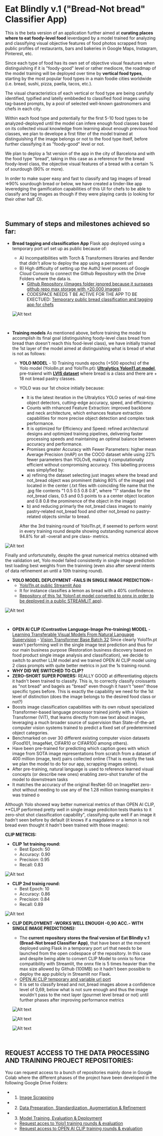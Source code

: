 # Eat Blindly v.1 ("Bread-Not bread" Classifier App)

This is the beta version of an application further aimed at **curating places where to eat foody-level food** leverdaged by a model trained for analyzing and classifying visual objective features of food photos scrapped from public profiles of restaurants, bars and bakeries in Google Maps, Instagram, Pinterest, etc. 

Since each type of food has its own set of objective visual feautures when distinguishing if it is "foody-good" level or rather mediocre, the roadmap of the model training will be deployed over time by **vertical food types**, starting by the most popular food types in a main foodie cities worldwide (i.e. bread, sushi, pizza, paella, tacos, etc.). 

The visual characteristics of each vertical or food type are being carefully identified, typified and latelly embbeded to classified food images using tag-based prompts, by a pool of selected well-known gastronomers and chefs in each city.

Within each food type and potentially for the first 5-10 food types to be analyzed-deployed until the model can infere enough food classes based on its collected visual knowledge from learning about enough previous food classes, we plan to develope a first filter of the model trained at distinguishing if the image belongs or not to the food type itself, before further classifying it as "foody-good" level or not.

We plan to deploy a 1st version of the app in the city of Barcelona and with the food type "bread", taking in this case as a reference for the bread foody-level class, the objective visual features of a bread with a certain % of sourdough (90% or more). 

In order to make super easy and fast to classify and tag images of bread =>90% sourdough bread or below, we have created a tinder-like app leveredging the gamification capabilities of this UI for chefs to be able to classify and tag images as though if they were playing cards (o looking for their other half :D).

<br>

## **Summary of steps and milestones achieved so far:**

* **Bread tagging and classification App** Flask app deployed using a temporary port url set up as public because of: 
  * A) Incompatibilities with Torch & Transformers libraries and Render that didn't allow to deploy the app using a permanent url 
  * B) High difficulty of setting up the Auth2 level process of Google Cloud Console to connect the Github Repository with the Drive Folders where the data is.
    * [Github Repository (/images folder ignored because it surpases github repo max storage with +20.000 images)](https://github.com/dianamonroe/pretrainfoodclassificationwidget)
    * CODESPACE NEEDS T BE ACTIVE FOR THE APP TO BE EXECTUED: [Temporary public bread classification and tagging app for chefs](https://5000-dianamonroe-pretrainfoo-2w8tlujr98p.ws-eu117.gitpod.io/)

  ![Alt text](src/static/gourmetfoodclassifierv12.png)

<br>

* **Training models**
As mentioned above, before training the model to accomplish its final goal (distinguishing foody-level class bread from bread than doesn't reach this food-level class), we have initially trained the 1st layer of the model aimed at distinguishing what is bread of what is not as follows:

   * **YOLO MODEL** - 10 Training rounds epochs (+500 epochs) of the Yolo model (Yolo8n.pt and Yolo11n.pt): **[Ultralytics Yolon11.pt model](https://docs.ultralytics.com/models/yolo11/#key-features)**, pre-traiend with **[LVIS dataset](https://docs.ultralytics.com/datasets/detect/lvis/)** where bread is a class and there are + 18 not bread pastry classes.
   * YOLO was our 1st choice initially because:
     * It is the latest iteration in the Ultralytics YOLO series of real-time object detectors, cutting-edge accuracy, speed, and efficiency.
     * Counts with rnhanced Feature Extraction: improved backbone and neck architecture, which enhances feature extraction capabilities for more precise object detection and complex
       task performance.
     * It is optimized for Efficiency and Speed: refined architectural designs and optimized training pipelines, delivering faster processing speeds and maintaining an optimal balance
       between accuracy and performance.
     * Promises greater Accuracy with Fewer Parameters: higher mean Average Precision (mAP) on the COCO dataset while using 22% fewer parameters than YOLOv8, making it computationally
       efficient without compromising accuracy.
   This labelling process was simplyfied by:
     - a) refining the dataset selecting just images where the bread and not_bread object was prominent (taking 80% of the image) and located in the center (.txt files with coinciding
       file name that the .jpg file contents "1 0.5 0.5 0.8 0.8", where "1" standas for the not_bread class, 0.5 and 0.5 points to a a center object location and 0.8 0.8 the prominence
       of the object in the image)
     - b) and reducing primarly the not_bread class images to mainly pastry-related not_bread food and other not_bread no pastry-related objects similar to bread.

     After the 3rd training round of Yolo11n.pt, if seemed to perform worst in every training round despite showing outstanding numerical above 94.8% for all -overall and pre class-
     metrics.

![Alt text](static/Yolo113rdTrainingRoundMetrics.png)

   Finally and unfortunatelly, despite the great numerical metrics obtained with the validation set, Yolo model failed consistently in single image prediction test loading best 
   weights from the trainning (even also after several intents of data refinement an until a 10th training round).
   
   * **YOLO MODEL DEPLOYMENT -FAILS IN SINGLE IMAGE PREDICTION-:**
     * [Yolo11n.pt public Streamlit App](https://gourmetfoodclassifierv12.streamlit.app/)
     * It for instance classifies a lemon as bread with a 40% confindence.
     * [Repository of this 1st Yolon1.pt model converted to onnx in order to be deployed in a public STREAMLIT app](https://github.com/dianamonroe/gourmetfoodclassifierv1.2)).

![Alt text](static/YoloBadPredictionTest.png)

<br>

 * **OPEN AI CLIP (Contrastive Language-Image Pre-training) MODEL** -  [Learning Transferable Visual Models From Natural Language Supervision](https://arxiv.org/abs/2103.00020) - [Vision Transformer Base Batch 32](https://huggingface.co/docs/transformers/model_doc/vit) Since clearly Yolo11n.pt wasn't performing well in the single image test prediction and thus for our main business purpose (Restoration business discovery based on food product single image analysis and classification), we decide to switch to another LLM model and we trained OPEN AI CLIP model using 2 class prompts with quite better metrics in just the 1s training round.
 * **WHY DID WE SWITCHED TO CLIP?** 
 * **ZERO-SHORT SUPER POWERS:** REALLY GOOD at differentiating objects it hadn't been trained to classify. This is, to correctly classify croissants as "not bread" and bagels as
 "bread" even though it hasn't “seen” those specific types before. This is exactly the capability we need for the 1st level of distinction (does the image belongs to the desired food 
 class or not?)
 * Boosts image classification capabilities with its own robust specialized Transformer-based language processor trained jointly with a Vision Transformer (ViT), that learns directly
   from raw text about images, leveraging a much broader source of supervision than State-of-the-art computer vision systems trained to predict a fixed set of predetermined object
   categories.
* Benchmarked on over 30 different existing computer vision datasets (Food101, ImageNet, CIFAR10 or CIFAR100 among others).
* Have been pre-trained for predicting which caption goes with which image from SOTA image representations from scratch from a dataset of 400 million (image, text) pairs collected
  online (That is exactly the task we plan the model to do for our app, scrapping images online).
* After pre-training, natural language is used to reference learned visual concepts (or describe new ones) enabling zero-shot transfer of the model to downstream tasks
* It matches the accuracy of the original ResNet-50 on ImageNet zero-shot without needing to use any of the 1.28 million training examples it was trained o

Although Yolo showed way better numerical metrics of than OPEN AI CLIP, **CLIP performed pretty well in single image prediciton tests thanks to it zero-shot shot classification capability", classifying quite well if an image it hadn't seen before by default (it knows if a magdalene or a lemon is not bread even thought it hadn't been trained with those images):

**CLIP METRCIS:**
* **CLIP 1st training round:**
  * Best Epoch: 50
  * Accuracy: 0.90
  * Precision: 0.95
  * Recall: 0.83

![Alt text](static/CLIP1stTrainingRoundConfusionMatrix.png)

* **CLIP 2nd trainig round:**
  * Best Epoch: 10
  * Accuracy: 0.86
  * Precision: 0.84
  * Recall: 0.89
    
![Alt text](static/CLIP2ndTrainingRoundConfusionMatrix.png)

* **CLIP DEPLOYMENT -WORKS WELL ENOUGH -0,90 ACC.- WITH SINGLE IMAGE PREDICTIONS):**
   * The **current repository stores the final version of Eat Blindly v.1 (Bread-Not bread Classifier App)**, that have been at the moment deployed using Flask in a temporary port url
     that needs to be launched from the open codespace of the repository. In this case and despite being able to convert CLIP Model to onnix to force compatibility with Streamlit, the
     onnx file is 5 times heavier than the max size allowed by Github (100MB) so it hadn't been possible to deploy the app publicly in Streamlit nor Flask.
   * [OPEN AI CLIP temporary and variable url port](https://laughing-sniffle-4jg966gw9vvp2j5vj-8000.app.github.dev/)
   * It is set to classify bread and not_bread images above a confidence level of 0,69, below what is not sure enough and thus the image wouldn't pass to the next layer (gourmet level
     bread or not) until further phases after improving performance metrics

  ![Alt text](src/static/OPENAICLIPdeploymentmodelapp.png)

  ![Alt text](src/static/CLIPbread_notbreadclassifier_correctnotbreadclassification.png)
  
  ![Alt text](src/static/CLIPbread_notbreadclassifier_notenoughconfindence.png) 

<br>
   
## **REQUEST ACCESS TO THE DATA PROCESSING AND TRAINING PROJECT REPOSITORIES:**
You can request access to a bunch of repositories mainly done in Google Colab where the different phases of the project have been developed in the following Google Drive Folders:

* 1. [Image Scrapping](https://drive.google.com/drive/folders/1w28M03pW-V66UihSKkf1pyW0xMzToP8E?usp=drive_link)
* 2. [Data Preparation, Standardization, Augmentation & Refinement](https://drive.google.com/drive/folders/1ztH7bXBSfOYk5NEBFg91tBL2P8DUVCQw?usp=sharing)
* 3. [Model Training, Evaluation & Deployment](https://drive.google.com/drive/folders/1eLGwQrhMVTj-36B4KAG4cDRBVylq2vQS?usp=drive_link)
   * [Request acces to Yolo1 training rounds & evaluation](https://drive.google.com/drive/folders/1-yJXt_jNmqBSOIssn9llxW-f9pY-Rut_?usp=drive_link)
   * [Request access to OPEN AI CLIP training rounds & evaluation](https://drive.google.com/file/d/1p9N38zwv3FTrn41g7O1fBrD4ZUZRVwMb/view?usp=drive_link)
    
